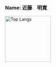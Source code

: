 ### Name: 近藤　明寛

<p align="left"> 
  <img alt="Top Langs" height="150px" src="https://github-readme-stats.vercel.app/api/top-langs/?username=kondo-akihiro-git&show_icons=true&layout=compact" />
</p>
